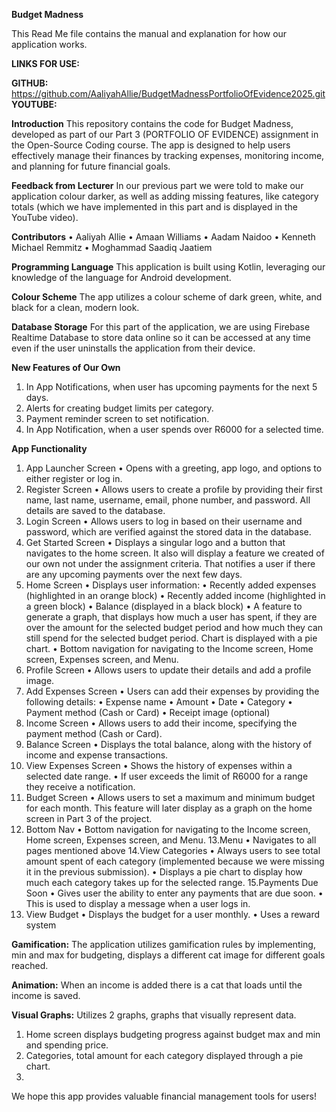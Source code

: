 **Budget Madness**

This Read Me file contains the manual and explanation for how our application works.

**LINKS FOR USE:**

**GITHUB:**
https://github.com/AaliyahAllie/BudgetMadnessPortfolioOfEvidence2025.git
**YOUTUBE:**


**Introduction**
This repository contains the code for Budget Madness, developed as part of our Part 3 (PORTFOLIO OF EVIDENCE) assignment in the Open-Source Coding course.
The app is designed to help users effectively manage their finances by tracking expenses, monitoring income, and planning for future financial goals.

**Feedback from Lecturer**
In our previous part we were told to make our application colour darker, as well as adding missing features,
like category totals (which we have implemented in this part and is displayed in the YouTube video).

**Contributors**
•	Aaliyah Allie
•	Amaan Williams
•	Aadam Naidoo
•	Kenneth Michael Remmitz
•	Moghammad Saadiq Jaatiem

**Programming Language**
This application is built using Kotlin, leveraging our knowledge of the language for Android development.

**Colour Scheme**
The app utilizes a colour scheme of dark green, white, and black for a clean, modern look.

**Database Storage**
For this part of the application, we are using Firebase Realtime Database to store data online so it can be accessed at 
any time even if the user uninstalls the application from their device. 

**New Features of Our Own**
1.	In App Notifications, when user has upcoming payments for the next 5 days.
2.	Alerts for creating budget limits per category.
3.	Payment reminder screen to set notification.
4.	In App Notification, when a user spends over R6000 for a selected time.

**App Functionality**
1. App Launcher Screen
•	Opens with a greeting, app logo, and options to either register or log in.
2. Register Screen
•	Allows users to create a profile by providing their first name, last name, username, email, phone number, and password. All details are saved to the database.
3. Login Screen
•	Allows users to log in based on their username and password, which are verified against the stored data in the database.
4. Get Started Screen
•	Displays a singular logo and a button that navigates to the home screen. It also will display a feature we created of our own not under the assignment criteria. That notifies a user if there are any upcoming payments over the next few days.
5. Home Screen
•	Displays user information:
•	Recently added expenses (highlighted in an orange block)
•	Recently added income (highlighted in a green block)
•	Balance (displayed in a black block)
•	A feature to generate a graph, that displays how much a user has spent, if they are over the amount for the selected budget period and how much they can still spend for the selected budget period. Chart is displayed with a pie chart.
•	Bottom navigation for navigating to the Income screen, Home screen, Expenses screen, and Menu.
6. Profile Screen
•	Allows users to update their details and add a profile image.
7. Add Expenses Screen
•	Users can add their expenses by providing the following details:
•	Expense name
•	Amount
•	Date
•	Category
•	Payment method (Cash or Card)
•	Receipt image (optional)
8. Income Screen
•	Allows users to add their income, specifying the payment method (Cash or Card).
9. Balance Screen
•	Displays the total balance, along with the history of income and expense transactions.
10. View Expenses Screen
•	Shows the history of expenses within a selected date range.
•	If user exceeds the limit of R6000 for a range they receive a notification.
11. Budget Screen
•	Allows users to set a maximum and minimum budget for each month. This feature will later display as a graph on the home screen in Part 3 of the project.
12. Bottom Nav
•	Bottom navigation for navigating to the Income screen, Home screen, Expenses screen, and Menu.
13.Menu
•	Navigates to all pages mentioned above
14.View Categories
•	Always users to see total amount spent of each category (implemented because we were missing it in the previous submission).
•	Displays a pie chart to display how much each category takes up for the selected range.
15.Payments Due Soon
•	Gives user the ability to enter any payments that are due soon.
•	This is used to display a message when a user logs in.
16. View Budget 
•	Displays the budget for a user monthly.
•	Uses a reward system

**Gamification:**
The application utilizes gamification rules by implementing, min and max for budgeting, displays a different cat image for different goals reached.

**Animation:**
When an income is added there is a cat that loads until the income is saved.

**Visual Graphs:**
Utilizes 2 graphs, graphs that visually represent data.
1.	Home screen displays budgeting progress against budget max and min and spending price.
2.	Categories, total amount for each category displayed through a pie chart.
3.	
We hope this app provides valuable financial management tools for users!



